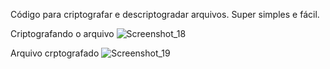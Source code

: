Código para criptografar e descriptogradar arquivos. Super simples e fácil.

Criptografando o arquivo
![Screenshot_18](https://github.com/user-attachments/assets/92cdaa9a-3d83-4de0-b56a-8e3f0043a053)

Arquivo crptografado
![Screenshot_19](https://github.com/user-attachments/assets/04586710-6d57-4564-b6a5-9a8a2a054f5b)
